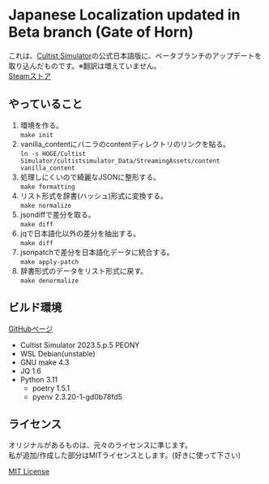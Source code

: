 # Japanese Localization updated in Beta branch (Gate of Horn)

これは、[Cultist Simulator](https://weatherfactory.biz/cultist-simulator/)の公式日本語版に、ベータブランチのアップデートを取り込んだものです。※翻訳は増えていません。  
[Steamストア](https://store.steampowered.com/app/718670/Cultist_Simulator/)

## やっていること

1. 環境を作る。  
   `make init`
2. vanilla_contentにバニラのcontentディレクトリのリンクを貼る。  
   `ln -s HOGE/Cultist Simulator/cultistsimulator_Data/StreamingAssets/content vanilla_content`
3. 処理しにくいので綺麗なJSONに整形する。  
   `make formatting`
4. リスト形式を辞書(ハッシュ)形式に変換する。  
   `make normalize`
5. jsondiffで差分を取る。  
   `make diff`
6. jqで日本語化以外の差分を抽出する。  
   `make diff`
7. jsonpatchで差分を日本語化データに統合する。  
   `make apply-patch`
8. 辞書形式のデータをリスト形式に戻す。  
   `make denormalize`

## ビルド環境

[GitHubページ](https://github.com/hirmiura/cs-update_loc_jp)

- Cultist Simulator 2023.5.p.5 PEONY
- WSL Debian(unstable)
- GNU make 4.3
- JQ 1.6
- Python 3.11
  - poetry 1.5.1
  - pyenv 2.3.20-1-gd0b78fd5

## ライセンス

オリジナルがあるものは、元々のライセンスに準じます。  
私が追加/作成した部分はMITライセンスとします。(好きに使って下さい)

[MIT License](https://opensource.org/license/mit/)
